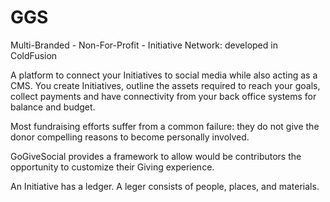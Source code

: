 GGS
===

Multi-Branded - Non-For-Profit - Initiative Network: developed in ColdFusion

A platform to connect your Initiatives to social media while also acting as a CMS. You create Initiatives, outline the assets required to reach your goals, collect payments and have connectivity from your back office systems for balance and budget.

Most fundraising efforts suffer from a common failure: they do not give the donor compelling reasons to become personally involved.

GoGiveSocial provides a framework to allow would be contributors the opportunity to customize their Giving experience.

An Initiative has a ledger. A leger consists of people, places, and materials.
